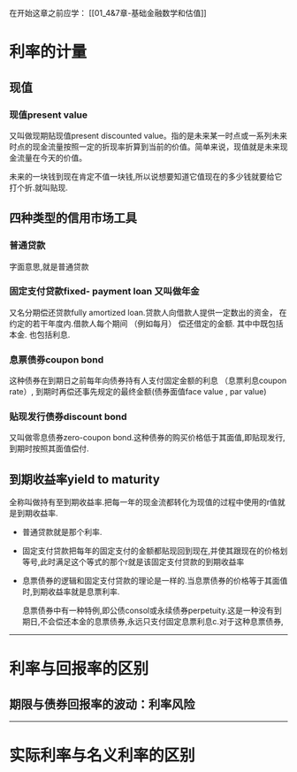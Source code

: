  
在开始这章之前应学：
[[01_4&7章-基础金融数学和估值]]
	
# 利率的计量

## 现值

### 现值present value

又叫做现期贴现值present  discounted value。指的是未来某一时点或一系列未来时点的现金流量按照一定的折现率折算到当前的价值。简单来说，现值就是未来现金流量在今天的价值。

未来的一块钱到现在肯定不值一块钱,所以说想要知道它值现在的多少钱就要给它打个折.就叫贴现.

## 四种类型的信用市场工具

### 普通贷款

字面意思,就是普通贷款

###  固定支付贷款fixed- payment loan 又叫做年金

又名分期偿还贷款fully amortized loan.贷款人向借款人提供一定数出的资金， 在约定的若干年度内.借款人每个期间 （例如每月） 偿还借定的金额. 其中中既包括本金. 也包括利息.

### 息票债券coupon bond

这种债券在到期日之前每年向债券持有人支付固定金额的利息 （息票利息coupon rate）, 到期时再偿还事先规定的最终金额(债券面值face value , par value)

### 贴现发行债券discount bond

又叫做零息债券zero-coupon bond.这种债券的购买价格低于其面值,即贴现发行,到期时按照其面值偿付.

## 到期收益率yield to maturity

全称叫做持有至到期收益率.把每一年的现金流都转化为现值的过程中使用的r值就是到期收益率.

* 普通贷款就是那个利率.
* 固定支付贷款把每年的固定支付的金额都贴现回到现在,并使其跟现在的价格划等号,此时满足这个等式的那个r就是该固定支付贷款的到期收益率
* 息票债券的逻辑和固定支付贷款的理论是一样的.当息票债券的价格等于其面值时,到期收益率就是息票利率.


  	息票债券中有一种特例,即公债consol或永续债券perpetuity.这是一种没有到期日,不会偿还本金的息票债券,永远只支付固定息票利息c.对于这种息票债券,



---

# 利率与回报率的区别

## 期限与债券回报率的波动：利率风险



---

# 实际利率与名义利率的区别

## 
